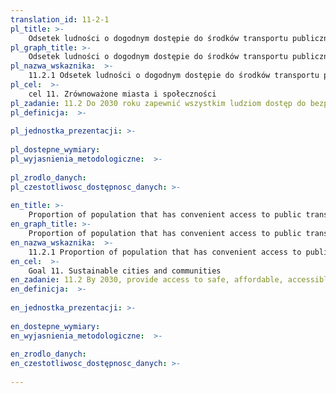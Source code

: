 ```yaml
---
translation_id: 11-2-1
pl_title: >-
    Odsetek ludności o dogodnym dostępie do środków transportu publicznego według grup wieku, płci oraz z uwzględnieniem udogodnień dla osób niepełnosprawnych
pl_graph_title: >-
    Odsetek ludności o dogodnym dostępie do środków transportu publicznego według grup wieku, płci oraz z uwzględnieniem udogodnień dla osób niepełnosprawnych
pl_nazwa_wskaznika:  >-
    11.2.1 Odsetek ludności o dogodnym dostępie do środków transportu publicznego według grup wieku, płci oraz z uwzględnieniem udogodnień dla osób niepełnosprawnych
pl_cel:  >-
    cel 11. Zrównoważone miasta i społeczności
pl_zadanie: 11.2 Do 2030 roku zapewnić wszystkim ludziom dostęp do bezpiecznych, przystępnych cenowo i trwałych systemów transportu, podnieść poziom bezpieczeństwa na drogach, zwłaszcza poprzez rozwijanie transportu publicznego. Należy zwrócić szczególną uwagę na potrzeby grup wrażliwych, kobiet, dzieci, osób niepełnosprawnych i osób starszych
pl_definicja:  >-
    
pl_jednostka_prezentacji: >-
    
pl_dostepne_wymiary: 
pl_wyjasnienia_metodologiczne:  >-
    
pl_zrodlo_danych: 
pl_czestotliwosc_dostępnosc_danych: >-
    
en_title: >-
    Proportion of population that has convenient access to public transport, by sex, age and persons with disabilities
en_graph_title: >-
    Proportion of population that has convenient access to public transport, by sex, age and persons with disabilities
en_nazwa_wskaznika:  >-
    11.2.1 Proportion of population that has convenient access to public transport, by sex, age and persons with disabilities
en_cel:  >-
    Goal 11. Sustainable cities and communities
en_zadanie: 11.2 By 2030, provide access to safe, affordable, accessible and sustainable transport systems for all, improving road safety, notably by expanding public transport, with special attention to the needs of those in vulnerable situations, women, children, persons with disabilities and older persons
en_definicja:  >-
    
en_jednostka_prezentacji: >-
    
en_dostepne_wymiary: 
en_wyjasnienia_metodologiczne:  >-
    
en_zrodlo_danych: 
en_czestotliwosc_dostępnosc_danych: >-
    
---
```

